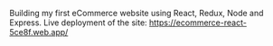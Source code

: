 
Building my first eCommerce website using React, Redux, Node and Express.
Live deployment of the site: https://ecommerce-react-5ce8f.web.app/
